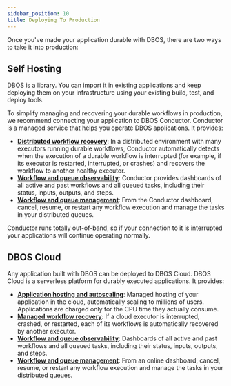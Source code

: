 ```yaml
---
sidebar_position: 10
title: Deploying To Production
---
```


Once you've made your application durable with DBOS, there are two ways to take it into production:

## Self Hosting

DBOS is a library.
You can import it in existing applications and keep deploying them on your infrastructure using your existing build, test, and deploy tools.

To simplify managing and recovering your durable workflows in production, we recommend connecting your application to DBOS Conductor.
Conductor is a managed service that helps you operate DBOS applications.
It provides:

- [**Distributed workflow recovery**](./self-hosting/workflow-recovery.md): In a distributed environment with many executors running durable workflows, Conductor automatically detects when the execution of a durable workflow is interrupted (for example, if its executor is restarted, interrupted, or crashes) and recovers the workflow to another healthy executor.
- [**Workflow and queue observability**](./self-hosting/workflow-management.md): Conductor provides dashboards of all active and past workflows and all queued tasks, including their status, inputs, outputs, and steps.
- [**Workflow and queue management**](./self-hosting/workflow-management.md): From the Conductor dashboard, cancel, resume, or restart any workflow execution and manage the tasks in your distributed queues.

Conductor runs totally out-of-band, so if your connection to it is interrupted your applications will continue operating normally.

## DBOS Cloud

Any application built with DBOS can be deployed to DBOS Cloud.
DBOS Cloud is a serverless platform for durably executed applications.
It provides:

- [**Application hosting and autoscaling**](./dbos-cloud/application-management.md): Managed hosting of your application in the cloud, automatically scaling to millions of users. Applications are charged only for the CPU time they actually consume.
- [**Managed workflow recovery**](./dbos-cloud/application-management.md): If a cloud executor is interrupted, crashed, or restarted, each of its workflows is automatically recovered by another executor.
- [**Workflow and queue observability**](./dbos-cloud/workflow-management.md): Dashboards of all active and past workflows and all queued tasks, including their status, inputs, outputs, and steps.
- [**Workflow and queue management**](./dbos-cloud/workflow-management.md): From an online dashboard, cancel, resume, or restart any workflow execution and manage the tasks in your distributed queues.